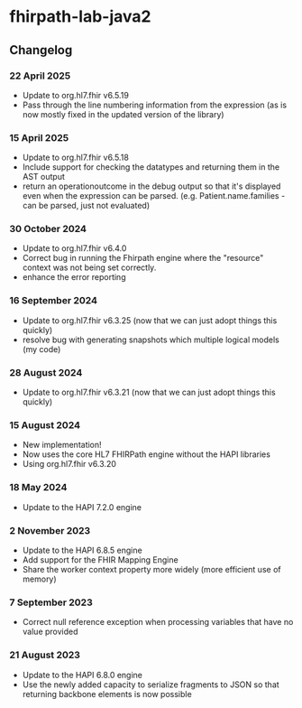 # fhirpath-lab-java2

## Changelog

### 22 April 2025
* Update to org.hl7.fhir v6.5.19
* Pass through the line numbering information from the expression (as is now mostly fixed in the updated version of the library)

### 15 April 2025
* Update to org.hl7.fhir v6.5.18
* Include support for checking the datatypes and returning them in the AST output
* return an operationoutcome in the debug output so that it's displayed even when the expression can be parsed.
   (e.g. Patient.name.families - can be parsed, just not evaluated)

### 30 October 2024
* Update to org.hl7.fhir v6.4.0
* Correct bug in running the Fhirpath engine where the "resource" context was not being set correctly.
* enhance the error reporting

### 16 September 2024
* Update to org.hl7.fhir v6.3.25 (now that we can just adopt things this quickly)
* resolve bug with generating snapshots which multiple logical models (my code)

### 28 August 2024
* Update to org.hl7.fhir v6.3.21 (now that we can just adopt things this quickly)

### 15 August 2024
* New implementation! 
* Now uses the core HL7 FHIRPath engine without the HAPI libraries
* Using org.hl7.fhir v6.3.20

### 18 May 2024
* Update to the HAPI 7.2.0 engine

### 2 November 2023
* Update to the HAPI 6.8.5 engine
* Add support for the FHIR Mapping Engine
* Share the worker context property more widely (more efficient use of memory)

### 7 September 2023
* Correct null reference exception when processing variables that have no value provided

### 21 August 2023
* Update to the HAPI 6.8.0 engine
* Use the newly added capacity to serialize fragments to JSON so that returning backbone elements is now possible

